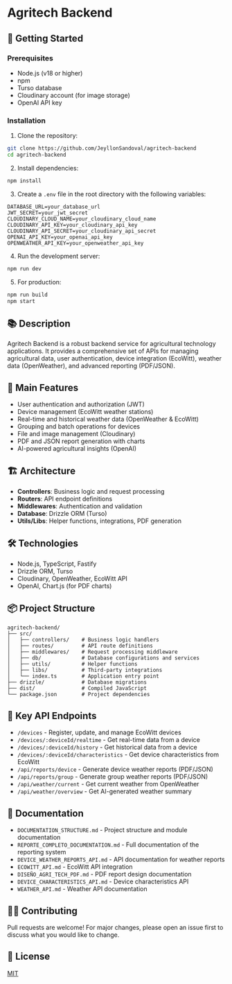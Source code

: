 # Agritech Backend

## 🚀 Getting Started

### Prerequisites
- Node.js (v18 or higher)
- npm
- Turso database
- Cloudinary account (for image storage)
- OpenAI API key

### Installation

1. Clone the repository:
```bash
git clone https://github.com/JeyllonSandoval/agritech-backend
cd agritech-backend
```

2. Install dependencies:
```bash
npm install
```

3. Create a `.env` file in the root directory with the following variables:
```env
DATABASE_URL=your_database_url
JWT_SECRET=your_jwt_secret
CLOUDINARY_CLOUD_NAME=your_cloudinary_cloud_name
CLOUDINARY_API_KEY=your_cloudinary_api_key
CLOUDINARY_API_SECRET=your_cloudinary_api_secret
OPENAI_API_KEY=your_openai_api_key
OPENWEATHER_API_KEY=your_openweather_api_key
```

4. Run the development server:
```bash
npm run dev
```

5. For production:
```bash
npm run build
npm start
```

## 📚 Description

Agritech Backend is a robust backend service for agricultural technology applications. It provides a comprehensive set of APIs for managing agricultural data, user authentication, device integration (EcoWitt), weather data (OpenWeather), and advanced reporting (PDF/JSON).

## 🎯 Main Features
- User authentication and authorization (JWT)
- Device management (EcoWitt weather stations)
- Real-time and historical weather data (OpenWeather & EcoWitt)
- Grouping and batch operations for devices
- File and image management (Cloudinary)
- PDF and JSON report generation with charts
- AI-powered agricultural insights (OpenAI)

## 🏗️ Architecture
- **Controllers**: Business logic and request processing
- **Routers**: API endpoint definitions
- **Middlewares**: Authentication and validation
- **Database**: Drizzle ORM (Turso)
- **Utils/Libs**: Helper functions, integrations, PDF generation

## 🛠️ Technologies
- Node.js, TypeScript, Fastify
- Drizzle ORM, Turso
- Cloudinary, OpenWeather, EcoWitt API
- OpenAI, Chart.js (for PDF charts)

## 📦 Project Structure
```
agritech-backend/
├── src/
│   ├── controllers/    # Business logic handlers
│   ├── routes/         # API route definitions
│   ├── middlewares/    # Request processing middleware
│   ├── db/             # Database configurations and services
│   ├── utils/          # Helper functions
│   ├── libs/           # Third-party integrations
│   └── index.ts        # Application entry point
├── drizzle/            # Database migrations
├── dist/               # Compiled JavaScript
└── package.json        # Project dependencies
```

## 🔗 Key API Endpoints
- `/devices` - Register, update, and manage EcoWitt devices
- `/devices/:deviceId/realtime` - Get real-time data from a device
- `/devices/:deviceId/history` - Get historical data from a device
- `/devices/:deviceId/characteristics` - Get device characteristics from EcoWitt
- `/api/reports/device` - Generate device weather reports (PDF/JSON)
- `/api/reports/group` - Generate group weather reports (PDF/JSON)
- `/api/weather/current` - Get current weather from OpenWeather
- `/api/weather/overview` - Get AI-generated weather summary

## 📄 Documentation
- `DOCUMENTATION_STRUCTURE.md` - Project structure and module documentation
- `REPORTE_COMPLETO_DOCUMENTATION.md` - Full documentation of the reporting system
- `DEVICE_WEATHER_REPORTS_API.md` - API documentation for weather reports
- `ECOWITT_API.md` - EcoWitt API integration
- `DISEÑO_AGRI_TECH_PDF.md` - PDF report design documentation
- `DEVICE_CHARACTERISTICS_API.md` - Device characteristics API
- `WEATHER_API.md` - Weather API documentation

## 🧑‍💻 Contributing
Pull requests are welcome! For major changes, please open an issue first to discuss what you would like to change.

## 📝 License
[MIT](LICENSE)
